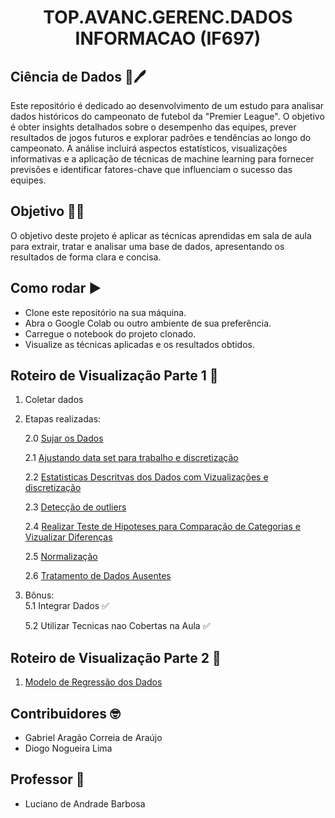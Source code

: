 <h1 align="center"> TOP.AVANC.GERENC.DADOS INFORMACAO (IF697) </h1>

## Ciência de Dados :memo:🖊️
Este repositório é dedicado ao desenvolvimento de um estudo para analisar dados históricos do campeonato de futebol da "Premier League". O objetivo é obter insights detalhados sobre o desempenho das equipes, prever resultados de jogos futuros e explorar padrões e tendências ao longo do campeonato. A análise incluirá aspectos estatísticos, visualizações informativas e a aplicação de técnicas de machine learning para fornecer previsões e identificar fatores-chave que influenciam o sucesso das equipes.

## Objetivo 🗿🍷
O objetivo deste projeto é aplicar as técnicas aprendidas em sala de aula para extrair, tratar e analisar uma base de dados, apresentando os resultados de forma clara e concisa.

## Como rodar :arrow_forward:
- Clone este repositório na sua máquina.
- Abra o Google Colab ou outro ambiente de sua preferência.
- Carregue o notebook do projeto clonado.
- Visualize as técnicas aplicadas e os resultados obtidos.

## Roteiro de Visualização Parte 1 📅
1. Coletar dados

2. Etapas realizadas:
   
    2.0 [Sujar os Dados](https://github.com/gabrielaragao01/Data-Science-Project/blob/main/code/first-steps/dirtyingdata.ipynb)

    2.1 [Ajustando data set para trabalho e discretização](https://github.com/gabrielaragao01/Data-Science-Project/blob/main/code/first-steps/extracting-data.ipynb)

    2.2 [Estatisticas Descritvas dos Dados com Vizualizações e discretização](https://github.com/gabrielaragao01/Data-Science-Project/blob/main/code/descriptive_statistics/vizualization.ipynb)

    2.3 [Detecção de outliers](https://github.com/gabrielaragao01/Data-Science-Project/blob/main/code/descriptive_statistics/outlier-detection.ipynb)

    2.4 [Realizar Teste de Hipoteses para Comparação de Categorias e Vizualizar Diferenças](https://github.com/gabrielaragao01/Data-Science-Project/blob/main/code/hipotesys_test/true_hypotesys_test.ipynb)

    2.5 [Normalização](https://github.com/gabrielaragao01/Data-Science-Project/blob/main/code/pre_processing_data/normalization.ipynb)

    2.6 [Tratamento de Dados Ausentes](https://github.com/gabrielaragao01/Data-Science-Project/blob/main/code/pre_processing_data/inputingemptydata.ipynb)

3. Bônus:    
    5.1 Integrar Dados ✅

    5.2 Utilizar Tecnicas nao Cobertas na Aula ✅

## Roteiro de Visualização Parte 2 📅

1. [Modelo de Regressão dos Dados](https://github.com/gabrielaragao01/Data-Science-Project/blob/main/code/regression/probability_win_prediction.ipynb)

## Contribuidores 🤓
 - Gabriel Aragão Correia de Araújo
 - Diogo Nogueira Lima

## Professor 📏
 - Luciano de Andrade Barbosa 
